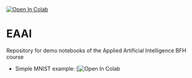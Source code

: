 [![Open In Colab](https://colab.research.google.com/assets/colab-badge.svg)](https://colab.research.google.com/github/guiwitz/EAAI/blob/main)

# EAAI
Repository for demo notebooks of the Applied Artificial Intelligence BFH course

- Simple MNIST example: [![Open In Colab](https://colab.research.google.com/github/guiwitz/EAAI/blob/main/EAAI_MNIST.ipynb)
